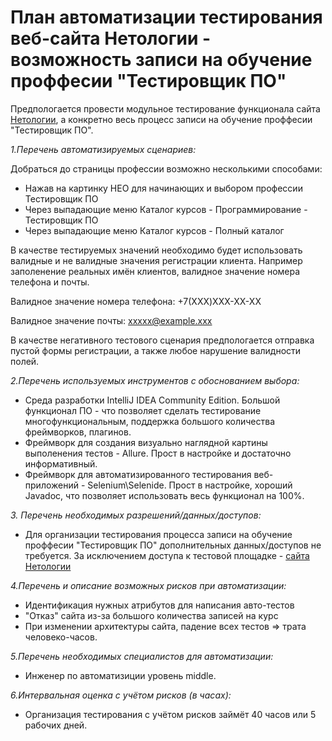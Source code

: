 # План автоматизации тестирования веб-сайта Нетологии - возможность записи на обучение проффесии "Тестировщик ПО"
Предпологается провести модульное тестирование функционала сайта [Нетологии](https://netology.ru/), а конкретно весь процесс записи на обучение проффесии "Тестировщик ПО".

_1.Перечень автоматизируемых сценариев:_

Добраться до страницы профессии возможно несколькими способами:
* Нажав на картинку НЕО для начинающих и выбором профессии Тестировщик ПО
* Через выпадающие меню Каталог курсов - Программирование - Тестировщик ПО
* Через выпадающие меню Каталог курсов - Полный каталог

В качестве тестируемых значений необходимо будет использовать валидные и не валидные значения регистрации клиента. Например заполенение реальных имён клиентов, валидное значение номера телефона и почты.

Валидное значение номера телефона: +7(XXX)XXX-XX-XX

Валидное значение почты: xxxxx@example.xxx

В качестве негативного тестового сценария предпологается отправка пустой формы регистрации, а также любое нарушение валидности полей.

_2.Перечень используемых инструментов с обоснованием выбора:_
*  Среда разработки IntelliJ IDEA Community Edition. Большой функционал ПО - что позволяет сделать тестирование многофункциональным, поддержка большого количества фреймворков, плагинов.
*  Фреймворк для создания визуально наглядной картины выполенения тестов - Allure. Прост в настройке и достаточно информативный.
*  Фреймворк для автоматизированного тестирования веб-приложений - Selenium\Selenide. Прост в настройке, хороший Javadoc, что позволяет использовать весь функционал на 100%.

_3. Перечень необходимых разрешений/данных/доступов:_
* Для организации тестирования процесса записи на обучение проффесии "Тестировщик ПО" дополнительных данных/доступов не требуется. За исключением доступа к тестовой площадке - [сайта Нетологии](https://netology.ru/programs/qa)

_4.Перечень и описание возможных рисков при автоматизации:_
* Идентификация нужных атрибутов для написания авто-тестов
* "Отказ" сайта из-за большого количества записей на курс
* При изменении архитектуры сайта, падение всех тестов => трата человеко-часов.

_5.Перечень необходимых специалистов для автоматизации:_
* Инженер по автоматизиции уровень middle.

_6.Интервальная оценка с учётом рисков (в часах):_
* Организация тестирования с учётом рисков займёт 40 часов или 5 рабочих дней.
